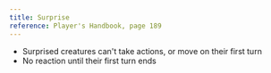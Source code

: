 ```yaml
---
title: Surprise
reference: Player's Handbook, page 189
---
```


- Surprised creatures can't take actions, or move on their first turn
- No reaction until their first turn ends
